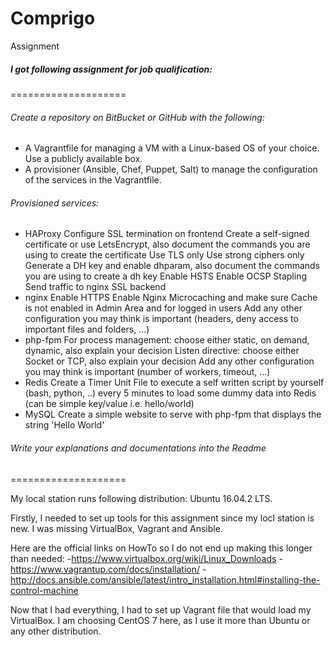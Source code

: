 # Comprigo
Assignment


#####  I got following assignment for job qualification:
====================
###### Create a repository on BitBucket or GitHub with the following:

- A Vagrantfile for managing a VM with a Linux-based OS of your choice. Use a publicly available box.
-   A provisioner (Ansible, Chef, Puppet, Salt) to manage the configuration of the services in the Vagrantfile.

###### Provisioned services:
- HAProxy
  	Configure SSL termination on frontend
  	Create a self-signed certificate or use LetsEncrypt, also document the commands you are using to create the certificate
  	Use TLS only
  	Use strong ciphers only
  	Generate a DH key and enable dhparam, also document the commands you are using to create a dh key
  	Enable HSTS
  	Enable OCSP Stapling
  	Send traffic to nginx SSL backend
- nginx
  	Enable HTTPS
  	Enable Nginx Microcaching and make sure Cache is not enabled in Admin Area and for logged in users
  	Add any other configuration you may think is important (headers, deny access to important files and folders, ...)
- php-fpm
  	For process management: choose either static, on demand, dynamic, also explain your decision
  	Listen directive: choose either Socket or TCP, also explain your decision
  	Add any other configuration you may think is important (number of workers, timeout, …)
- Redis
  	Create a Timer Unit File to execute a self written script by yourself (bash, python, ..) every 5 minutes to load some dummy   data into Redis (can be simple key/value i.e. hello/world)
- MySQL
 	 Create a simple website to serve with php-fpm that displays the string 'Hello World'

###### Write your explanations and documentations into the Readme
====================

My local station runs following distribution: Ubuntu 16.04.2 LTS.

Firstly, I needed to set up tools for this assignment since my locl station is new. I was missing VirtualBox, Vagrant and Ansible.

Here are the official links on HowTo so I do not end up making this longer than needed:
-https://www.virtualbox.org/wiki/Linux_Downloads
-https://www.vagrantup.com/docs/installation/
-http://docs.ansible.com/ansible/latest/intro_installation.html#installing-the-control-machine

Now that I had everything, I had to set up Vagrant file that would load my VirtualBox. I am choosing CentOS 7 here, as I use it more than Ubuntu or any other distribution.
